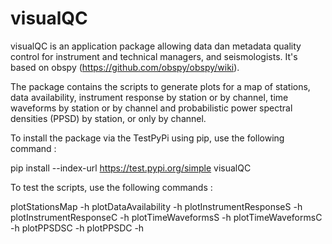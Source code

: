 # visualQC
visualQC is an application package allowing data dan metadata quality control for instrument and technical managers, and seismologists. It's based on obspy (https://github.com/obspy/obspy/wiki).

The package contains the scripts to generate plots for a map of stations, data availability, instrument response by station or by channel, time waveforms by station or by channel and probabilistic power spectral densities (PPSD) by station, or only by channel. 

To install the package via the TestPyPi using pip, use the following command :

pip install --index-url https://test.pypi.org/simple visualQC

To test the scripts, use the following commands :

plotStationsMap -h
plotDataAvailability -h
plotInstrumentResponseS -h
plotInstrumentResponseC -h
plotTimeWaveformsS -h
plotTimeWaveformsC -h
plotPPSDSC -h
plotPPSDC -h
